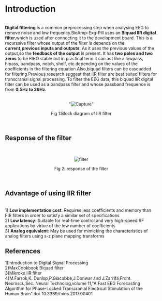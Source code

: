 # Introduction
<br>**Digital filtering** is a common preprocessing step when analysing EEG to remove noise and low frequency.BioAmp-Exg-Pill uses an **Biquad IIR digital filter**,which is used after connecting it to the development board. This is a recurssive filter whose output of the filter is depends on the **current,previous inputs and outputs**. As it uses the  previous values of the output,so the **feedback of the output** is present. It has **two poles and two zeros** to be BIBO stable but in practical term it can act like a lowpass, hipass, bandpass, notch, shelf, etc.depending on the values of the coefficients in the filtering equation.Also,biquad filters can be cascadded for filtering.Previous research suggest that IIR filter are best suited filters for transcranial signal processing. 
To filter the EEG data, this biquad IIR digital filter can be used as a bandpass filter and whose passband frequence is from **0.5Hz to 29Hz**.</br>
<br><p align="center">"![Capture](https://user-images.githubusercontent.com/122666785/224307805-3c4e67ec-bc96-42e2-8335-df99cb492c3c.PNG)"</p>
<p align="center">Fig 1:Block diagram of IIR filter</p></br>

## Response of the filter
<br><p align="center"> ![filter](https://user-images.githubusercontent.com/122666785/224324132-cd281ce0-e568-4528-b4c0-ef10c13de032.PNG)</p>
<p align="center">Fig 2: response of the filter</p></br>

## Advantage of using IIR filter
<br>1) **Low implementation cost**: Requires less coefficients and memory than FIR filters in order to satisfy a similar set of specifications 
<br>2) **Low latency**: Suitable for real-time control and very high-speed RF applications by virtue of the low number of coefficients
<br>3) **Analog equivalent**: May be used for mimicking the characteristics of analog filters using s-z plane mapping transforms</br> 

## References
1)Introduction to Digital Signal Processing
<br>2)MaxCookbook Biquad filter
<br>3)Mikroke IIR filter
<br>4)M.Farrok,K. Dunlop,P.Giacobbe,J.Donwar and J.Zarrifa;Front. Neurosci.,Sec. Neural Technolog,volume 11,"A Fast EEG Forecasting Algorithm for Phase-Locked Transcranial Electrical Stimulation of the Human Brain".doi-10.3389/fnins.2017.00401</br>
